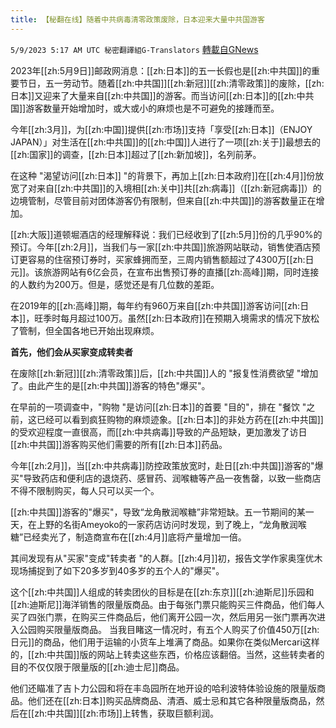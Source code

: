 ```yaml
---
title: 【秘翻在线】随着中共病毒清零政策废除，日本迎来大量中共国游客
---
```

`5/9/2023 5:17 AM UTC 秘密翻譯組G-Translators` [轉載自GNews](https://gnews.org/articles/1285540)

2023年[[zh:5月9日]]邮政网消息：[[zh:日本]]的五一长假也是[[zh:中共国]]的重要节日，五一劳动节。随着[[zh:中共国]][[zh:新冠]][[zh:清零政策]]的废除，[[zh:日本]]又迎来了大量来自[[zh:中共国]]的游客。而当访问[[zh:日本]]的[[zh:中共国]]游客数量开始增加时，或大或小的麻烦也是不可避免的接踵而至。

今年[[zh:3月]]，为[[zh:中国]]提供[[zh:市场]]支持「享受[[zh:日本]]（ENJOY JAPAN）」对生活在[[zh:中共国]]的[[zh:中国]]人进行了一项[[zh:关于]]最想去的[[zh:国家]]的调查，[[zh:日本]]超过了[[zh:新加坡]]，名列前茅。

在这种 "渴望访问[[zh:日本]] "的背景下，再加上[[zh:日本政府]]在[[zh:4月]]份放宽了对来自[[zh:中共国]]的入境相[[zh:关中]]共[[zh:病毒]]（[[zh:新冠病毒]]）的边境管制，尽管目前对团体游客仍有限制，但来自[[zh:中共国]]的游客数量正在增加。

[[zh:大阪]]道顿堀酒店的经理解释说：我们已经收到了[[zh:5月]]份的几乎90%的预订。今年[[zh:2月]]，当我们与一家[[zh:中共国]]旅游网站联动，销售使酒店预订更容易的住宿预订券时，买家蜂拥而至，三周内销售额超过了4300万[[zh:日元]]。该旅游网站有6亿会员，在宣布出售预订券的直播[[zh:高峰]]期，同时连接的人数约为200万。但是，感觉还是有几位数的差距。

在2019年的[[zh:高峰]]期，每年约有960万来自[[zh:中共国]]游客访问[[zh:日本]]，旺季时每月超过100万。虽然[[zh:日本政府]]在预期入境需求的情况下放松了管制，但全国各地已开始出现麻烦。

**首先，他们会从买家变成转卖者**

在废除[[zh:新冠]][[zh:清零政策]]后，[[zh:中共国]]人的 "报复性消费欲望 "增加了。由此产生的是[[zh:中共国]]游客的特色"爆买"。

在早前的一项调查中，"购物 "是访问[[zh:日本]]的首要 "目的"，排在 "餐饮 "之前，这已经可以看到疯狂购物的麻烦迹象。[[zh:日本]]的非处方药在[[zh:中共国]]的受欢迎程度一直很高，而[[zh:中共病毒]]导致的产品短缺，更加激发了访日[[zh:中共国]]游客购买他们需要的所有[[zh:日本]]药品。

今年[[zh:2月]]，当[[zh:中共病毒]]防控政策放宽时，赴日[[zh:中共国]]游客的"爆买"导致药店和便利店的退烧药、感冒药、润喉糖等产品一夜售罄，以致一些商店不得不限制购买，每人只可以买一个。

[[zh:中共国]]游客的"爆买"，导致“龙角散润喉糖”非常短缺。五一节期间的某一天，在上野的名街Ameyoko的一家药店访问时发现，到了晚上，“龙角散润喉糖”已经卖光了，制造商宣布在[[zh:4月]]底将产量增加一倍。

其间发现有从"买家"变成"转卖者 "的人群。[[zh:4月]]初，报告文学作家奥窪优木现场捕捉到了如下20多岁到40多岁的五个人的"爆买"。

这个[[zh:中共国]]人组成的转卖团伙的目标是在[[zh:东京]][[zh:迪斯尼]]乐园和[[zh:迪斯尼]]海洋销售的限量版商品。由于每张门票只能购买三件商品，他们每人买了四张门票，在购买三件商品后，他们离开公园一次，然后用另一张门票再次进入公园购买限量版商品。 当我目睹这一情况时，有五个人购买了价值450万[[zh:日元]]的商品，他们用于运输的小货车上堆满了商品。如果你在类似Mercari这样的，[[zh:中共国]]版的网站上转卖这些东西，价格应该翻倍。当然，这些转卖者的目的不仅仅限于限量版的[[zh:迪士尼]]商品。

他们还瞄准了吉卜力公园和将在丰岛园所在地开设的哈利波特体验设施的限量版商品。他们还在[[zh:日本]]购买品牌商品、清酒、威士忌和其它各种限量版商品，然后在[[zh:中共国]][[zh:市场]]上转售，获取巨额利润。
